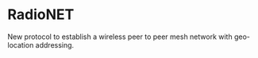 RadioNET
========
New protocol to establish a wireless peer to peer mesh network with geo-location addressing.
